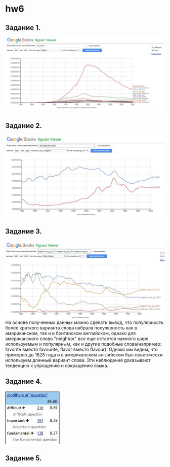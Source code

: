 # hw6
## Задание 1. 
![Alt text](https://github.com/uliagusevaa123/hw6/blob/master/photo_2018-04-08_12-59-28.jpg)  
## Задание 2. 
![Alt text](https://github.com/uliagusevaa123/hw6/blob/master/photo_2018-04-08_13-24-19.jpg)
## Задание 3. 
![Alt text](https://github.com/uliagusevaa123/hw6/blob/master/photo_2018-04-08_13-47-35.jpg) 
На основе полученных данных можно сделать вывод, что популярность более краткого варианта слова набрала популярность как в американском, так и в британском английском, однако для американского слово "neighbor" все еще остается намного шире используемым и популярным, как и другие подобные слова(например: favorite вместо favourite, flavor вместо flavour). Однако мы видим, что примерно до 1828 года и в американском английском был практически используем длинный вариант слова. Эти наблюдения доказывают тенденцию к упрощению и сокращению языка. 
## Задание 4. 
![Alt text](https://github.com/uliagusevaa123/hw6/blob/master/photo_2018-04-08_23-38-26.jpg) 
## Задание 5. 
